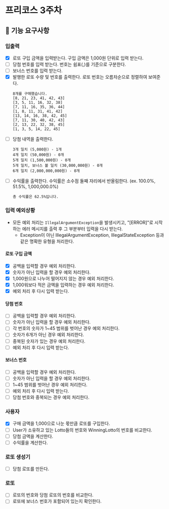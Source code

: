 # 프리코스 3주차

## 🚀 기능 요구사항

### 입출력

- [x] 로또 구입 금액을 입력받는다. 구입 금액은 1,000원 단위로 입력 받는다.
- [ ] 당첨 번호를 입력 받는다. 번호는 쉼표(,)를 기준으로 구분한다.
- [ ] 보너스 번호를 입력 받는다.
- [x] 발행한 로또 수량 및 번호를 출력한다. 로또 번호는 오름차순으로 정렬하여 보여준다.
  ```
  8개를 구매했습니다.
  [8, 21, 23, 41, 42, 43]
  [3, 5, 11, 16, 32, 38]
  [7, 11, 16, 35, 36, 44]
  [1, 8, 11, 31, 41, 42]
  [13, 14, 16, 38, 42, 45]
  [7, 11, 30, 40, 42, 43]
  [2, 13, 22, 32, 38, 45]
  [1, 3, 5, 14, 22, 45]
  ```
- [ ] 당첨 내역을 출력한다.
  ```
  3개 일치 (5,000원) - 1개
  4개 일치 (50,000원) - 0개
  5개 일치 (1,500,000원) - 0개
  5개 일치, 보너스 볼 일치 (30,000,000원) - 0개
  6개 일치 (2,000,000,000원) - 0개
  ```
- [ ] 수익률을 출력한다. 수익률은 소수점 둘째 자리에서 반올림한다. (ex. 100.0%, 51.5%, 1,000,000.0%)
  ```
  총 수익률은 62.5%입니다.
  ```

### 입력 예외상황

- 모든 예외 처리는 `IllegalArgumentException`을 발생시키고, "[ERROR]"로 시작하는 에러 메시지를 출력 후 그 부분부터 입력을 다시 받는다.
    - Exception이 아닌 IllegalArgumentException, IllegalStateException 등과 같은 명확한 유형을 처리한다.

#### 로또 구입 금액

- [x] 공백을 입력할 경우 예외 처리한다.
- [x] 숫자가 아닌 입력을 할 경우 예외 처리한다.
- [x] 1,000원으로 나누어 떨어지지 않는 경우 예외 처리한다.
- [x] 1,000워보다 적은 금액을 입력하는 경우 예외 처리한다.
- [x] 예외 처리 후 다시 입력 받는다.

#### 당첨 번호

- [ ] 공백을 입력할 경우 예외 처리한다.
- [ ] 숫자가 아닌 입력을 할 경우 예외 처리한다.
- [ ] 각 번호의 숫자가 1~45 범위를 벗어난 경우 예외 처리한다.
- [ ] 숫자가 6개가 아닌 경우 예외 처리한다.
- [ ] 중복된 숫자가 있는 경우 예외 처리한다.
- [ ] 예외 처리 후 다시 입력 받는다.

#### 보너스 번호

- [ ] 공백을 입력할 경우 예외 처리한다.
- [ ] 숫자가 아닌 입력을 할 경우 예외 처리한다.
- [ ] 1~45 범위를 벗어난 경우 예외 처리한다.
- [ ] 예외 처리 후 다시 입력 받는다.
- [ ] 당첨 번호와 중복되는 경우 예외 처리한다.

### 사용자

- [x] 구매 금액을 1,000으로 나눈 몫만큼 로또를 구입한다.
- [ ] User가 소유하고 있는 Lotto들의 번호와 WinningLotto의 번호를 비교한다.
- [ ] 당첨 금액을 계산한다.
- [ ] 수익률을 계산한다.

### 로또 생성기

- [ ] 당첨 로또를 만든다.

### 로또

- [ ] 로또의 번호와 당첨 로또의 번호를 비교한다.
- [ ] 로또에 보너스 번호가 포함되어 있는지 확인한다.